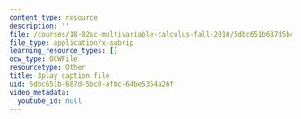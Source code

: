```yaml
---
content_type: resource
description: ''
file: /courses/18-02sc-multivariable-calculus-fall-2010/5dbc651b687d5bc0afbc64be5354a26f_PxkEoEbCJT8.vtt
file_type: application/x-subrip
learning_resource_types: []
ocw_type: OCWFile
resourcetype: Other
title: 3play caption file
uid: 5dbc651b-687d-5bc0-afbc-64be5354a26f
video_metadata:
  youtube_id: null
---
```

